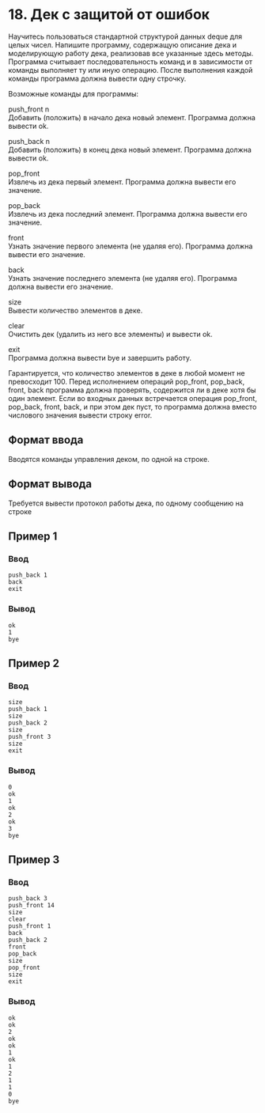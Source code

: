 # 18. Дек с защитой от ошибок

Научитесь пользоваться стандартной структурой данных deque для целых чисел. Напишите программу, содержащую описание дека
и моделирующую работу дека, реализовав все указанные здесь методы. Программа считывает последовательность команд и в
зависимости от команды выполняет ту или иную операцию. После выполнения каждой команды программа должна вывести одну
строчку.

Возможные команды для программы:

push_front n  
Добавить (положить) в начало дека новый элемент. Программа должна вывести ok.

push_back n  
Добавить (положить) в конец дека новый элемент. Программа должна вывести ok.

pop_front  
Извлечь из дека первый элемент. Программа должна вывести его значение.

pop_back  
Извлечь из дека последний элемент. Программа должна вывести его значение.

front  
Узнать значение первого элемента (не удаляя его). Программа должна вывести его значение.

back  
Узнать значение последнего элемента (не удаляя его). Программа должна вывести его значение.

size  
Вывести количество элементов в деке.

clear  
Очистить дек (удалить из него все элементы) и вывести ok.

exit  
Программа должна вывести bye и завершить работу.

Гарантируется, что количество элементов в деке в любой момент не превосходит 100. Перед исполнением операций pop_front,
pop_back, front, back программа должна проверять, содержится ли в деке хотя бы один элемент. Если во входных данных
встречается операция pop_front, pop_back, front, back, и при этом дек пуст, то программа должна вместо числового
значения вывести строку error.

## Формат ввода

Вводятся команды управления деком, по одной на строке.

## Формат вывода

Требуется вывести протокол работы дека, по одному сообщению на строке

## Пример 1

### Ввод

    push_back 1
    back
    exit

### Вывод

    ok
    1
    bye

## Пример 2

### Ввод

    size
    push_back 1
    size
    push_back 2
    size
    push_front 3
    size
    exit

### Вывод

    0
    ok
    1
    ok
    2
    ok
    3
    bye

## Пример 3

### Ввод

    push_back 3
    push_front 14
    size
    clear
    push_front 1
    back
    push_back 2
    front
    pop_back
    size
    pop_front
    size
    exit

### Вывод

    ok
    ok
    2
    ok
    ok
    1
    ok
    1
    2
    1
    1
    0
    bye



